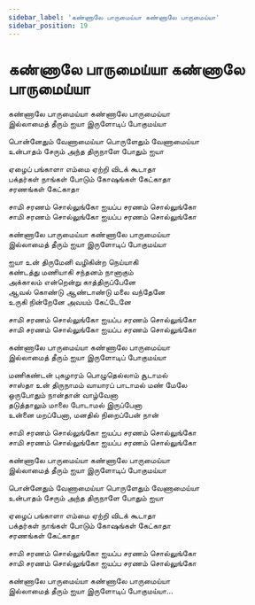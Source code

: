 ```yaml
---
sidebar_label: 'கண்ணாலே பாருமைய்யா கண்ணாலே பாருமைய்யா'
sidebar_position: 19
---
```


# **கண்ணாலே பாருமைய்யா கண்ணாலே பாருமைய்யா**

கண்ணாலே பாருமைய்யா கண்ணாலே பாருமைய்யா  
இல்லாமைத் தீரும் ஐயா இருளோடிப் போகுமய்யா

பொன்னேதும் வேணாமைய்யா பொருளேதும் வேணாமைய்யா  
உன்பாதம் சேரும் அந்த‌ திருநாளே போதும் ஐயா

ஏழைப் பங்காளா எம்மை ஏற்றி விடக் கூடாதா  
பக்தர்கள் நாங்கள் போடும் கோஷங்கள் கேட்காதா  
சரணங்கள் கேட்காதா

சாமி சரணம் சொல்லுங்கோ ஐயப்ப‌ சரணம் சொல்லுங்கோ  
சாமி சரணம் சொல்லுங்கோ ஐயப்ப‌ சரணம் சொல்லுங்கோ

கண்ணாலே பாருமைய்யா கண்ணாலே பாருமைய்யா  
இல்லாமைத் தீரும் ஐயா இருளோடிப் போகுமய்யா

ஐயா உன் திருமேனி வழிகின்ற‌ நெய்யாகி  
கண்டத்து மணியாகி ச‌ந்தனம் நானாகும்  
அக்காலம் என்றென்று காத்திருப்பேனே  
ஆவல் கொண்டு ஆண்டாண்டு மலை வந்தேனே  
உருகி நின்றேனே அவ‌யம் கேட்டேனே

சாமி சரணம் சொல்லுங்கோ ஐயப்ப‌ சரணம் சொல்லுங்கோ  
சாமி சரணம் சொல்லுங்கோ ஐயப்ப‌ சரணம் சொல்லுங்கோ

கண்ணாலே பாருமைய்யா கண்ணாலே பாருமைய்யா  
இல்லாமைத் தீரும் ஐயா இருளோடிப் போகுமய்யா

மணிகண்டன் புகழாரம் பொழுதெல்லாம் சூடாமல்  
சாஸ்தா உன் திருநாமம் வாயாரப் பாடாமல் மண் மேலே  
ஒருபோதும் நான்தான் வாழ்வேனா  
தடுத்தாலும் மாலை போடாமல் இருப்பேனா  
உன்னை மறப்பேனா, மனதில் நிறைப்பேன் நான்

சாமி சரணம் சொல்லுங்கோ ஐயப்ப‌ சரணம் சொல்லுங்கோ  
சாமி சரணம் சொல்லுங்கோ ஐயப்ப‌ சரணம் சொல்லுங்கோ

கண்ணாலே பாருமைய்யா கண்ணாலே பாருமைய்யா  
இல்லாமைத் தீரும் ஐயா இருளோடிப் போகுமய்யா

பொன்னேதும் வேணாமைய்யா பொருளேதும் வேணாமைய்யா  
உன்பாதம் சேரும் அந்த‌ திருநாளே போதும் ஐயா

ஏழைப் பங்காளா எம்மை ஏற்றி விடக் கூடாதா  
பக்தர்கள் நாங்கள் போடும் கோஷங்கள் கேட்காதா  
சரணங்கள் கேட்காதா

சாமி சரணம் சொல்லுங்கோ ஐயப்ப‌ சரணம் சொல்லுங்கோ  
சாமி சரணம் சொல்லுங்கோ ஐயப்ப‌ சரணம் சொல்லுங்கோ

கண்ணாலே பாருமைய்யா கண்ணாலே பாருமைய்யா  
இல்லாமைத் தீரும் ஐயா இருளோடிப் போகுமய்யா…
